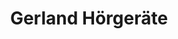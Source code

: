---
title: "Gerland Hörgeräte"
url: /hildesheim/gerland-hoergeraete-an-der-pauluskirche/
shop: Hörgeräte
---